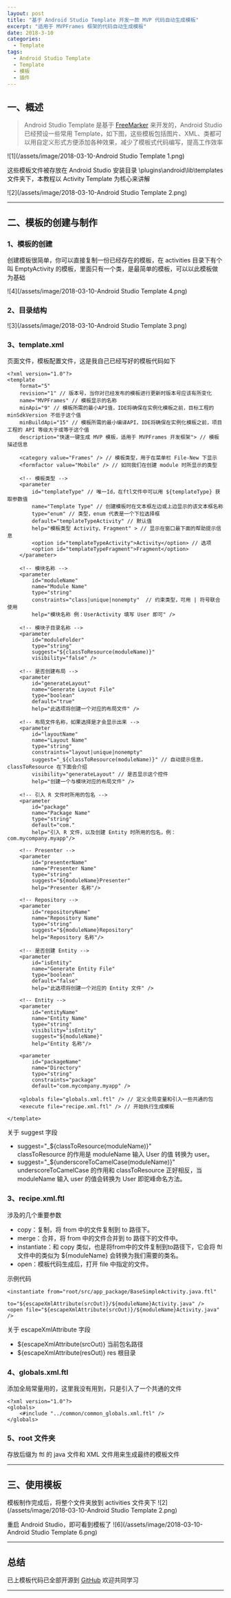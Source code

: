 ```yaml
---
layout: post
title: "基于 Android Studio Template 开发一款 MVP 代码自动生成模板"
excerpt: "适用于 MVPFrames 框架的代码自动生成模板"
date: 2018-3-10
categories:
  - Template
tags:
  - Android Studio Template
  - Template
  - 模板
  - 插件
---
```


## 一、概述
> Android Studio Template 是基于 [FreeMarker](https://baike.baidu.com/item/freemarker/9489366?fr=aladdin) 来开发的，Android Studio 已经预设一些常用 Template，如下图，这些模板包括图片、XML、类都可以用自定义形式方便添加各种效果，减少了模板式代码编写，提高工作效率

![1](/assets/image/2018-03-10-Android Studio Template 1.png)  

这些模板文件被存放在 Android Studio 安装目录 \plugins\android\lib\templates 文件夹下，本教程以 Activity Template 为核心来讲解

![2](/assets/image/2018-03-10-Android Studio Template 2.png)  

-------------------

## 二、模板的创建与制作  
### 1、模板的创建
创建模板很简单，你可以直接复制一份已经存在的模板，在 activities 目录下有个叫 EmptyActivity 的模板，里面只有一个类，是最简单的模板，可以以此模板做为基础

![4](/assets/image/2018-03-10-Android Studio Template 4.png)

### 2、目录结构
![3](/assets/image/2018-03-10-Android Studio Template 3.png)  

### 3、template.xml
页面文件，模板配置文件，这是我自己已经写好的模板代码如下

```
<?xml version="1.0"?>
<template
    format="5"
    revision="1" // 版本号，当你对已经发布的模板进行更新时版本号应该有所变化
    name="MVPFrames" // 模板显示的名称
    minApi="9" // 模板所需的最小API值，IDE将确保在实例化模板之前，目标工程的 minSdkVersion 不低于这个值
    minBuildApi="15" // 模板所需的最小编译API，IDE将确保在实例化模板之前，项目工程的 API 等级大于或等于这个值
    description="快速一键生成 MVP 模板，适用于 MVPFrames 开发框架"> // 模板描述信息

    <category value="Frames" /> // 模板类型，用于在菜单栏 File-New 下显示
    <formfactor value="Mobile" /> // 如同我们在创建 module 时所显示的类型

    <!-- 模板类型 -->
    <parameter
        id="templateType" // 唯一Id，在ftl文件中可以用 ${templateType} 获取参数值
        name="Template Type" // 创建模板时在文本框左边或上边显示的该文本框名称
        type="enum" // 类型，enum 代表是一个下拉选择框
        default="templateTypeActivity" // 默认值
        help="模板类型 Activity、Fragment" > // 显示在窗口最下面的帮助提示信息
        <option id="templateTypeActivity">Activity</option> // 选项
        <option id="templateTypeFragment">Fragment</option>
    </parameter>

    <!-- 模块名称 -->
    <parameter
        id="moduleName"
        name="Module Name"
        type="string"
        constraints="class|unique|nonempty"  // 约束类型，可用 | 符号联合使用
        help="模块名称 例：UserActivity 填写 User 即可" />

    <!-- 模块子目录名称 -->
    <parameter
        id="moduleFolder"
        type="string"
        suggest="${classToResource(moduleName)}"  
        visibility="false" />

    <!-- 是否创建布局 -->
    <parameter
        id="generateLayout"
        name="Generate Layout File"
        type="boolean"
        default="true"
        help="此选项将创建一个对应的布局文件" />

    <!-- 布局文件名称，如果选择是才会显示出来 -->
    <parameter
        id="layoutName"
        name="Layout Name"
        type="string"
        constraints="layout|unique|nonempty"
        suggest="_${classToResource(moduleName)}" // 自动提示信息，classToResource 在下面会介绍
        visibility="generateLayout" // 是否显示这个控件
        help="创建一个与模块对应的布局文件" />

    <!-- 引入 R 文件时所用的包名 -->
    <parameter
        id="package"
        name="Package Name"
        type="string"
        default="com." 
        help="引入 R 文件，以及创建 Entity 时所用的包名，例：com.mycompany.myapp"/>

    <!-- Presenter -->
    <parameter
        id="presenterName"
        name="Presenter Name"
        type="string"
        suggest="${moduleName}Presenter"
        help="Presenter 名称"/>

    <!-- Repository -->
    <parameter
        id="repositoryName"
        name="Repository Name"
        type="string"
        suggest="${moduleName}Repository"
        help="Repository 名称"/>

    <!-- 是否创建 Entity -->
    <parameter
        id="isEntity"
        name="Generate Entity File"
        type="boolean"
        default="false"
        help="此选项将创建一个对应的 Entity 文件" />

    <!-- Entity -->
    <parameter
        id="entityName"
        name="Entity Name"
        type="string"
        visibility="isEntity"
        suggest="${moduleName}"
        help="Entity 名称"/>

    <parameter
        id="packageName"
        name="Directory"
        type="string"
        constraints="package"
        default="com.mycompany.myapp" />

    <globals file="globals.xml.ftl" /> // 定义全局变量和引入一些共通的包
    <execute file="recipe.xml.ftl" /> // 开始执行生成模板

</template>
```

关于 suggest 字段  
* suggest="_${classToResource(moduleName)}"  
classToResource 的作用是 moduleName 输入 User 的值 转换为 user。    
* suggest="_${underscoreToCamelCase(moduleName)}"  
underscoreToCamelCase 的作用和 classToResource 正好相反，当 moduleName 输入 user 的值会转换为 User 即驼峰命名方法。    

### 3、recipe.xml.ftl
涉及的几个重要参数  
* copy：复制，将 from 中的文件复制到 to 路径下。  
* merge：合并，将 from 中的文件合并到 to 路径下的文件中。  
* instantiate：和 copy 类似，也是将from中的文件复制到to路径下，它会将 ftl 文件中的类似为 ${moduleName} 会转换为我们需要的类名。  
* open：模板代码生成后，打开 file 中指定的文件。  
  
示例代码
```
<instantiate from="root/src/app_package/BaseSimpleActivity.java.ftl"
                   to="${escapeXmlAttribute(srcOut)}/${moduleName}Activity.java" />
<open file="${escapeXmlAttribute(srcOut)}/${moduleName}Activity.java" />
```

关于 escapeXmlAttribute 字段  
* ${escapeXmlAttribute(srcOut)} 当前包名路径  
* ${escapeXmlAttribute(resOut)} res 根目录  

### 4、globals.xml.ftl
添加全局常量用的，这里我没有用到，只是引入了一个共通的文件
```
<?xml version="1.0"?>
<globals>
    <#include "../common/common_globals.xml.ftl" />
</globals>
```

### 5、root 文件夹
存放后缀为 ftl 的 java 文件和 XML 文件用来生成最终的模板文件

-------------------

## 三、使用模板
模板制作完成后，将整个文件夹放到 activities 文件夹下
![2](/assets/image/2018-03-10-Android Studio Template 2.png)  

重启 Android Studio，即可看到模板了
![6](/assets/image/2018-03-10-Android Studio Template 6.png)  

-------------------

## 总结
已上模板代码已全部开源到 [GitHub](https://github.com/RockyQu/FramesTemplate) 欢迎共同学习

-------------------